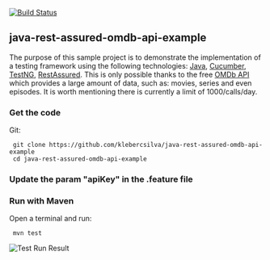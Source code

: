 [![Build Status](https://travis-ci.org/klebercsilva/java-rest-assured-omdb-api-example.svg?branch=master)](https://travis-ci.org/klebercsilva/java-rest-assured-omdb-api-example)
<br />
## java-rest-assured-omdb-api-example
 The purpose of this sample project is to demonstrate the implementation of a testing framework using the following technologies: [Java](https://www.oracle.com/technetwork/java/javase), [Cucumber](https://cucumber.io/docs/reference/jvm), [TestNG](http://testng.org/doc/), [RestAssured](http://rest-assured.io/). 
 This is only possible thanks to the free [OMDb API](http://www.omdbapi.com/) which provides a large amount of data, such as: movies, series and even episodes. It is worth mentioning there is currently a limit of 1000/calls/day.
 
### Get the code
 
 Git:
 
     git clone https://github.com/klebercsilva/java-rest-assured-omdb-api-example
     cd java-rest-assured-omdb-api-example
 
### Update the param "apiKey" in the .feature file
### Run with Maven
 
 Open a terminal and run:

     mvn test
     
![Test Run Result](https://i.imgur.com/LTQZN8Y.png)
